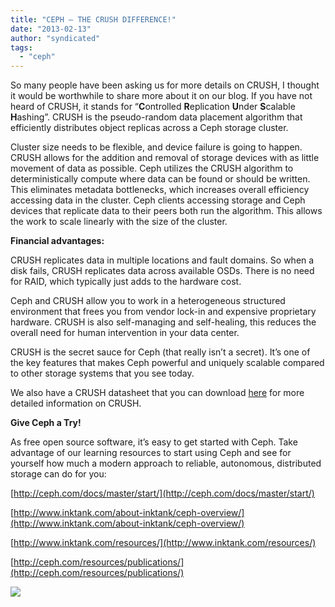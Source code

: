 ```yaml
---
title: "CEPH – THE CRUSH DIFFERENCE!"
date: "2013-02-13"
author: "syndicated"
tags: 
  - "ceph"
---
```


So many people have been asking us for more details on CRUSH, I thought it would be worthwhile to share more about it on our blog. If you have not heard of CRUSH, it stands for “**C**ontrolled **R**eplication **U**nder **S**calable **H**ashing”. CRUSH is the pseudo-random data placement algorithm that efficiently distributes object replicas across a Ceph storage cluster.

Cluster size needs to be flexible, and device failure is going to happen. CRUSH allows for the addition and removal of storage devices with as little movement of data as possible. Ceph utilizes the CRUSH algorithm to deterministically compute where data can be found or should be written. This eliminates metadata bottlenecks, which increases overall efficiency accessing data in the cluster. Ceph clients accessing storage and Ceph devices that replicate data to their peers both run the algorithm. This allows the work to scale linearly with the size of the cluster.

**Financial advantages:**

CRUSH replicates data in multiple locations and fault domains. So when a disk fails, CRUSH replicates data across available OSDs. There is no need for RAID, which typically just adds to the hardware cost.

Ceph and CRUSH allow you to work in a heterogeneous structured environment that frees you from vendor lock-in and expensive proprietary hardware. CRUSH is also self-managing and self-healing, this reduces the overall need for human intervention in your data center.

CRUSH is the secret sauce for Ceph (that really isn’t a secret). It’s one of the key features that makes Ceph powerful and uniquely scalable compared to other storage systems that you see today.

We also have a CRUSH datasheet that you can download [here](http://www.inktank.com/resource/cephs-crush-algorithm/) for more detailed information on CRUSH.

**Give Ceph a Try!**

As free open source software, it’s easy to get started with Ceph. Take advantage of our learning resources to start using Ceph and see for yourself how much a modern approach to reliable, autonomous, distributed storage can do for you:

[http://ceph.com/docs/master/start/](http://ceph.com/docs/master/start/)

[http://www.inktank.com/about-inktank/ceph-overview/](http://www.inktank.com/about-inktank/ceph-overview/)

[http://www.inktank.com/resources/](http://www.inktank.com/resources/)

[http://ceph.com/resources/publications/](http://ceph.com/resources/publications/)

![](http://track.hubspot.com/__ptq.gif?a=265024&k=14&bu=http%3A%2F%2Fwww.inktank.com&r=http%3A%2F%2Fwww.inktank.com%2Fceph%2Fceph-the-crush-difference%2F&bvt=rss&p=wordpress)
